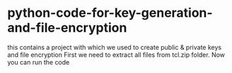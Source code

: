 # python-code-for-key-generation-and-file-encryption
this contains a project with which we used to create public &amp; private keys and file encryption
First we need to extract all files from tcl.zip folder. Now you can run the code
